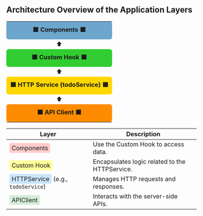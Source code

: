 ## Architecture Overview of the Application Layers

<table>
  <tr><td align="center" style="background-color:#6CA6CD; padding:10px; border-radius:6px;"><b>🟦 Components 🟦</b></td></tr>
  <tr><td align="center">⬆️</td></tr>
  <tr><td align="center" style="background-color:#32CD32; padding:10px; border-radius:6px;"><b>🟩 Custom Hook 🟩</b></td></tr>
  <tr><td align="center">⬆️</td></tr>
  <tr><td align="center" style="background-color:#FFD700; padding:10px; border-radius:6px;"><b>🟨 HTTP Service (todoService) 🟨</b></td></tr>
  <tr><td align="center">⬆️</td></tr>
  <tr><td align="center" style="background-color:#FF8C00; padding:10px; border-radius:6px;"><b>🟧 API Client 🟧</b></td></tr>
</table>

| **Layer**                                                                                                               | **Description**                                |
| ----------------------------------------------------------------------------------------------------------------------- | ---------------------------------------------- |
| <span style="background-color: #ffcccb; padding: 3px 6px; border-radius: 4px;">Components</span>                        | Use the Custom Hook to access data.            |
| <span style="background-color: #ffff99; padding: 3px 6px; border-radius: 4px;">Custom Hook</span>                       | Encapsulates logic related to the HTTPService. |
| <span style="background-color: #cce5ff; padding: 3px 6px; border-radius: 4px;">HTTPService</span> (e.g., `todoService`) | Manages HTTP requests and responses.           |
| <span style="background-color: #d4edda; padding: 3px 6px; border-radius: 4px;">APIClient</span>                         | Interacts with the server-side APIs.           |
